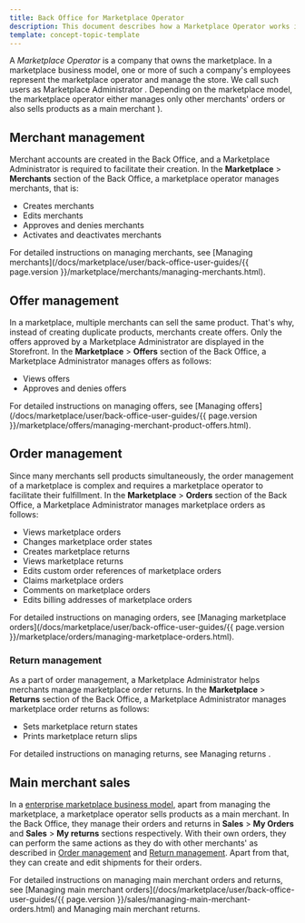 ```yaml
---
title: Back Office for Marketplace Operator
description: This document describes how a Marketplace Operator works in the Back Office.
template: concept-topic-template
---
```


A *Marketplace Operator* is a company that owns the marketplace. In a marketplace business model, one or more of such a company's employees represent the marketplace operator and manage the store. We call such users as Marketplace Administrator <!---LINK-->. Depending on the marketplace model, the marketplace operator either manages only other merchants' orders or also sells products as a main merchant <!---LINK-->).  

## Merchant management

Merchant accounts are created in the Back Office, and a Marketplace Administrator <!---LINK--> is required to facilitate their creation. In the **Marketplace** > **Merchants** section of the Back Office, a marketplace operator manages merchants, that is:

* Creates merchants
* Edits merchants
* Approves and denies merchants
* Activates and deactivates merchants

For detailed instructions on managing merchants, see [Managing merchants](/docs/marketplace/user/back-office-user-guides/{{ page.version }}/marketplace/merchants/managing-merchants.html).

## Offer management

In a marketplace, multiple merchants can sell the same product. That's why, instead of creating duplicate products, merchants create offers. Only the offers approved by a Marketplace Administrator are displayed in the Storefront. In the **Marketplace** > **Offers** section of the Back Office, a Marketplace Administrator manages offers as follows:

* Views offers
* Approves and denies offers

For detailed instructions on managing offers, see [Managing offers](/docs/marketplace/user/back-office-user-guides/{{ page.version }}/marketplace/offers/managing-merchant-product-offers.html).

## Order management

Since many merchants sell products simultaneously, the order management of a marketplace is complex and requires a marketplace operator to facilitate their fulfillment. In the **Marketplace** > **Orders** section of the Back Office, a Marketplace Administrator manages marketplace orders as follows:

* Views marketplace orders
* Changes marketplace order states
* Creates marketplace returns
* Views marketplace returns
* Edits custom order references of marketplace orders
* Claims marketplace orders
* Comments on marketplace orders
* Edits billing addresses of marketplace orders

For detailed instructions on managing orders, see [Managing marketplace orders](/docs/marketplace/user/back-office-user-guides/{{ page.version }}/marketplace/orders/managing-marketplace-orders.html).

### Return management

As a part of order management, a Marketplace Administrator helps merchants manage marketplace order returns. In the **Marketplace** > **Returns** section of the Back Office, a Marketplace Administrator manages marketplace order returns as follows:

* Sets marketplace return states
* Prints marketplace return slips

For detailed instructions on managing returns, see Managing returns <!---LINK-->.


## Main merchant sales

In a [enterprise marketplace business model](/docs/marketplace/user/intro-to-spryker/marketplace-concept.html), apart from managing the marketplace, a marketplace operator sells products as a main merchant<!---LINK-->. In the Back Office, they manage their orders and returns in **Sales** > **My Orders** and **Sales** > **My returns** sections respectively. With their own orders, they can perform the same actions as they do with other merchants' as described in [Order management](#order-management) and [Return management](#return-management). Apart from that, they can create and edit shipments for their orders.

For detailed instructions on managing main merchant orders and returns, see [Managing main merchant orders](/docs/marketplace/user/back-office-user-guides/{{ page.version }}/sales/managing-main-merchant-orders.html) and Managing main merchant returns<!---LINK-->.
